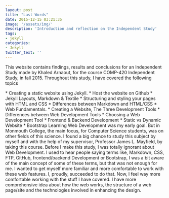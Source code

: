 ```yaml
---
layout: post
title: "Last Words"
date: 2015-12-15 03:21:35
image: '/assets/img/'
description: 'Introduction and reflection on the Independent Study'
tags:
- jekyll
categories:
- Jekyll 
twitter_text: ''
---
```

<p>	This website contains findings, results and conclusions for an Independent Study made by Khaled Arnaout, for the course COMP-420 Independent Study, in fall 2015. Throughout this study, I have covered the following topics </p>
*	Creating a static website using Jekyll.
*	Host the website on Github
*	Jekyll Layouts, Markdown & Textile
*	Structuring and styling your pages with HTML and CSS
*	Differences between Markdown and HTML/CSS 
*	Web Fundamentals.
*	Creating a Website, The Three Development Tools 
*	Differences between Web Development Tools
*	Choosing a Web Development Tool
*	Frontend & Backend Development
*	Static vs Dynamic Website
*	Bootstrap  
Learning Web Development was my early goal. But in Monmouth College, the main focus, for Computer Science students, was on other fields of this science. I found a big chance to study this subject by myself and with the help of my supervisor, Professor James L. Mayfield, by taking this course.    
Before I make this study, I was totally ignorant about Web Development. I used to hear people saying terms like, Markdown, CSS, FTP, GitHub, frontend/backend Development or Bootstrap, I was a bit aware of the main concept of some of these terms, but that was not enough for me. I wanted to get myself more familiar and more comfortable to work with these web features.    
I, proudly, succeeded to do that. Now, I feel way more comfortable working with the stuff I have covered. I have more comprehensive idea about how the web works, the structure of a web page/site and the technologies involved in enhancing the design.


